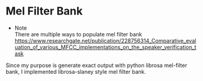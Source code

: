 # Mel Filter Bank  

+ Note  
There are multiple ways to populate mel filter bank    
https://www.researchgate.net/publication/228756314_Comparative_evaluation_of_various_MFCC_implementations_on_the_speaker_verification_task  

Since my purpose is generate exact output with python librosa mel-filter bank, I implemented librosa-slaney style mel filter bank.  